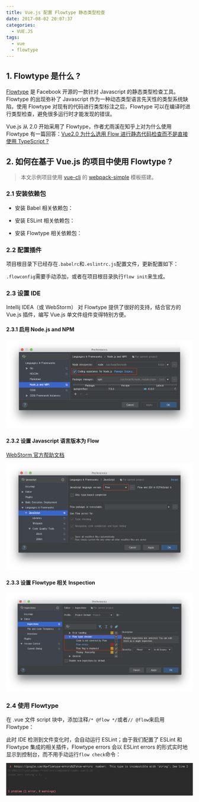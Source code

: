 ```yaml
---
title: Vue.js 配置 Flowtype 静态类型检查
date: 2017-08-02 20:07:37
categories:
  - VUE.JS
tags:
  - vue
  - flowtype
---
```


## 1. Flowtype 是什么 ?

[Flowtype](https://flow.org/) 是 Facebook 开源的一款针对 Javascript 的静态类型检查工具。Flowtype 的出现弥补了 Javascript 作为一种动态类型语言先天性的类型系统缺陷，使用 Flowtype 对现有的代码进行类型标注之后，Flowtype 可以在编译时进行类型检查，避免很多运行时才能发现的错误。

Vue.js 从 2.0 开始采用了 Flowtype，作者尤雨溪在知乎上对为什么使用 Flowtype 有一篇回答：[Vue2.0 为什么选用 Flow 进行静态代码检查而不是直接使用 TypeScript ?](https://www.zhihu.com/question/46397274)

## 2. 如何在基于 Vue.js 的项目中使用 Flowtype ?

> 本文示例项目使用 [vue-cli](https://github.com/vuejs/vue-cli) 的 [webpack-simple](https://github.com/vuejs-templates/webpack-simple) 模板搭建。

### 2.1 安装依赖包

* 安装 Babel 相关依赖包：
<script src="https://gist.github.com/luotaoyeah/99af3cc9da24d2c4e6e11c0605b0fda7.js"></script>

* 安装 ESLint 相关依赖包：
<script src="https://gist.github.com/luotaoyeah/a33e21bfef8554eeb652bba197b057f5.js"></script>

* 安装 Flowtype 相关依赖包：
<script src="https://gist.github.com/luotaoyeah/e205b13fa4841e3e5f5fbd758283d447.js"></script>

### 2.2 配置插件

项目根目录下已经存在`.babelrc`和`.eslintrc.js`配置文件，更新配置如下：
<script src="https://gist.github.com/luotaoyeah/5350794e0caff5448acaa5e336e35297.js"></script>
<script src="https://gist.github.com/luotaoyeah/58f95494ab48f4966024fdba742f297f.js"></script>

`.flowconfig`需要手动添加，或者在项目根目录执行`flow init`来生成。
<script src="https://gist.github.com/luotaoyeah/bfaa80898acc7cd3acd0a7ac2d8ca166.js"></script>

### 2.3 设置 IDE

Intellij IDEA（或 WebStorm） 对 Flowtype 提供了很好的支持，结合官方的 Vue.js 插件，编写 Vue.js 单文件组件变得特别方便。

#### 2.3.1 启用 Node.js and NPM

![](/images/vue-flowtype/vue-flowtype-01.png)

#### 2.3.2 设置 Javascript 语言版本为 Flow

[WebStorm 官方帮助文档](https://www.jetbrains.com/help/webstorm/2017.1/flow-type-checker.html)

![](/images/vue-flowtype/vue-flowtype-02.png)

#### 2.3.3 设置 Flowtype 相关 Inspection

![](/images/vue-flowtype/vue-flowtype-03.png)

### 2.4 使用 Flowtype

在 .vue 文件 script 块中，添加注释`/* @flow */`或者`// @flow`来启用 Flowtype：
<script src="https://gist.github.com/luotaoyeah/7b1ed2866fc747e05d22c6bc7a3a0648.js"></script>

此时 IDE 检测到文件变化时，会自动运行 ESLint；由于我们配置了 ESLint 和 Flowtype 集成的相关插件，Flowtype errors 会以 ESLint errors 的形式实时地显示到控制台，而不用手动运行`flow check`命令：

![](/images/vue-flowtype/vue-flowtype-04.png)
